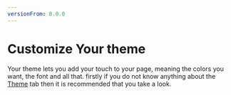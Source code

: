 ```yaml
---
versionFrom: 8.0.0
---
```


# Customize Your theme

Your theme lets you add your touch to your page, meaning the colors you want, the font and all that. firstly if you do not know anything about the [Theme](../../Getting-Started/Themes/index.md) tab then it is recommended that you take a look.